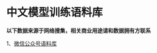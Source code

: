 # 中文模型训练语料库
**以下数据来源于网络搜集，相关商业用途请和数据拥有方联系**

1、[微信公众号语料库](https://github.com/nonamestreet/weixin_public_corpus.git)
